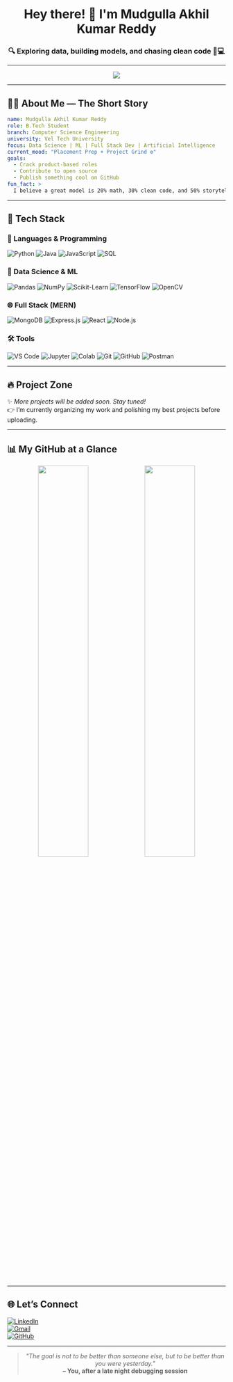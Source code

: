 <h1 align="center">Hey there! 👋 I'm Mudgulla Akhil Kumar Reddy</h1>
<h3 align="center">🔍 Exploring data, building models, and chasing clean code 🧠💻</h3>

---

<p align="center">
  <img src="https://readme-typing-svg.herokuapp.com?font=Fira+Code&size=22&pause=1000&color=58A6FF&center=true&vCenter=true&width=435&lines=Final+Year+CS+Student;Machine+Learning+Explorer;Placement+Prep+Mode+%E2%9A%94%EF%B8%8F;Building+Projects+That+Make+Sense!" />
</p>

---

## 👨‍💻 About Me — The Short Story
```yaml
name: Mudgulla Akhil Kumar Reddy
role: B.Tech Student
branch: Computer Science Engineering
university: Vel Tech University
focus: Data Science | ML | Full Stack Dev | Artificial Intelligence
current_mood: "Placement Prep + Project Grind ⚙️"
goals:
  - Crack product-based roles
  - Contribute to open source
  - Publish something cool on GitHub
fun_fact: >
  I believe a great model is 20% math, 30% clean code, and 50% storytelling.
```

---

## 🚀 Tech Stack

### 🧠 Languages & Programming
![Python](https://img.shields.io/badge/Python-%2314354C?style=for-the-badge&logo=python&logoColor=white)
![Java](https://img.shields.io/badge/Java-%23ED8B00?style=for-the-badge&logo=java&logoColor=white)
![JavaScript](https://img.shields.io/badge/JavaScript-F7DF1E?style=for-the-badge&logo=javascript&logoColor=black)
![SQL](https://img.shields.io/badge/SQL-%2300B4AB?style=for-the-badge&logo=sqlite&logoColor=white)

### 🧪 Data Science & ML
![Pandas](https://img.shields.io/badge/Pandas-%23150458?style=for-the-badge&logo=pandas&logoColor=white)
![NumPy](https://img.shields.io/badge/NumPy-%23013243?style=for-the-badge&logo=numpy&logoColor=white)
![Scikit-Learn](https://img.shields.io/badge/Scikit--Learn-%23F7931E?style=for-the-badge&logo=scikitlearn&logoColor=white)
![TensorFlow](https://img.shields.io/badge/TensorFlow-%23FF6F00?style=for-the-badge&logo=tensorflow&logoColor=white)
![OpenCV](https://img.shields.io/badge/OpenCV-%23white?style=for-the-badge&logo=opencv&logoColor=black)

### 🌐 Full Stack (MERN)
![MongoDB](https://img.shields.io/badge/MongoDB-%2347A248?style=for-the-badge&logo=mongodb&logoColor=white)
![Express.js](https://img.shields.io/badge/Express.js-%23000000?style=for-the-badge&logo=express&logoColor=white)
![React](https://img.shields.io/badge/React-%2361DAFB?style=for-the-badge&logo=react&logoColor=black)
![Node.js](https://img.shields.io/badge/Node.js-%23339933?style=for-the-badge&logo=node.js&logoColor=white)

### 🛠️ Tools
![VS Code](https://img.shields.io/badge/VS%20Code-%23007ACC?style=for-the-badge&logo=visual-studio-code&logoColor=white)
![Jupyter](https://img.shields.io/badge/Jupyter-%23F37626?style=for-the-badge&logo=jupyter&logoColor=white)
![Colab](https://img.shields.io/badge/Colab-%23F9AB00?style=for-the-badge&logo=googlecolab&logoColor=white)
![Git](https://img.shields.io/badge/Git-%23F05032?style=for-the-badge&logo=git&logoColor=white)
![GitHub](https://img.shields.io/badge/GitHub-%23181717?style=for-the-badge&logo=github&logoColor=white)
![Postman](https://img.shields.io/badge/Postman-%23FF6C37?style=for-the-badge&logo=postman&logoColor=white)

---

## 🔥 Project Zone

✨ *More projects will be added soon. Stay tuned!*  
👉 I’m currently organizing my work and polishing my best projects before uploading.

---

## 📊 My GitHub at a Glance

<p align="center">
  <img src="https://github-readme-stats.vercel.app/api?username=EternalAkhil&show_icons=true&theme=tokyonight&count_private=true" width="48%"/>
  <img src="https://github-readme-streak-stats.herokuapp.com?user=EternalAkhil&theme=tokyonight&hide_border=false" width="48%"/>
</p>

---

## 🌐 Let’s Connect

[![LinkedIn](https://img.shields.io/badge/-LinkedIn-blue?style=flat-square&logo=linkedin&logoColor=white)](https://linkedin.com/in/akr-reddy)  
[![Gmail](https://img.shields.io/badge/-Email-red?style=flat-square&logo=gmail&logoColor=white)](mailto:akhilkumarreddy712@gmail.com)  
[![GitHub](https://img.shields.io/badge/-GitHub-181717?style=flat-square&logo=github&logoColor=white)](https://github.com/EternalAkhil)

---

<blockquote align="center">
  <i>"The goal is not to be better than someone else, but to be better than you were yesterday."</i><br/>
  <b>– You, after a late night debugging session</b>
</blockquote>

